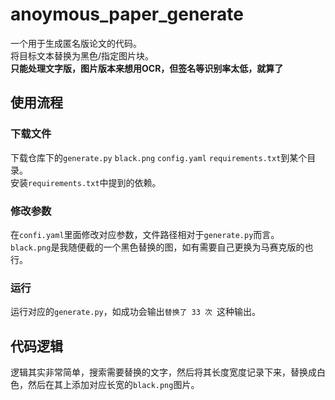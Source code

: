 # anoymous_paper_generate
一个用于生成匿名版论文的代码。  
 将目标文本替换为黑色/指定图片块。  
**只能处理文字版，图片版本来想用OCR，但签名等识别率太低，就算了**
## 使用流程
### 下载文件
下载仓库下的`generate.py` `black.png` `config.yaml` `requirements.txt`到某个目录。  
安装`requirements.txt`中提到的依赖。  
### 修改参数
在`confi.yaml`里面修改对应参数，文件路径相对于`generate.py`而言。  
`black.png`是我随便截的一个黑色替换的图，如有需要自己更换为马赛克版的也行。   
### 运行
运行对应的`generate.py`，如成功会输出`替换了 33 次 `这种输出。
## 代码逻辑
逻辑其实非常简单，搜索需要替换的文字，然后将其长度宽度记录下来，替换成白色，然后在其上添加对应长宽的`black.png`图片。
